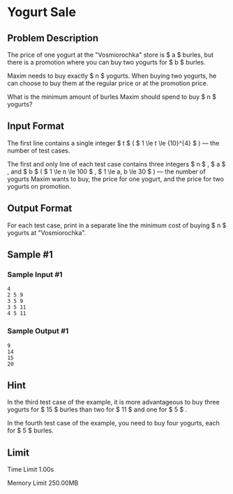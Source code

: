 # Yogurt Sale

## Problem Description

The price of one yogurt at the "Vosmiorochka" store is $ a $ burles, but there is a promotion where you can buy two yogurts for $ b $ burles.

Maxim needs to buy exactly $ n $ yogurts. When buying two yogurts, he can choose to buy them at the regular price or at the promotion price.

What is the minimum amount of burles Maxim should spend to buy $ n $ yogurts?

## Input Format

The first line contains a single integer $ t $ ( $ 1 \le t \le {10}^{4} $ ) — the number of test cases.

The first and only line of each test case contains three integers $ n $ , $ a $ , and $ b $ ( $ 1 \le n \le 100 $ , $ 1 \le a, b \le 30 $ ) — the number of yogurts Maxim wants to buy, the price for one yogurt, and the price for two yogurts on promotion.

## Output Format

For each test case, print in a separate line the minimum cost of buying $ n $ yogurts at "Vosmiorochka".

## Sample #1

### Sample Input #1

```
4
2 5 9
3 5 9
3 5 11
4 5 11
```

### Sample Output #1

```
9
14
15
20
```

## Hint

In the third test case of the example, it is more advantageous to buy three yogurts for $ 15 $ burles than two for $ 11 $ and one for $ 5 $ .

In the fourth test case of the example, you need to buy four yogurts, each for $ 5 $ burles.

## Limit



Time Limit
1.00s

Memory Limit
250.00MB